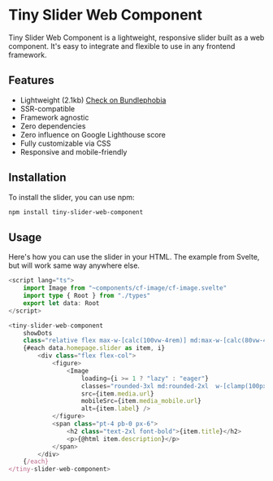 # Tiny Slider Web Component

Tiny Slider Web Component is a lightweight, responsive slider built as a web component. It's easy to integrate and flexible to use in any frontend framework.

## Features

- Lightweight (2.1kb) [Check on Bundlephobia](bundlephobia.com)
- SSR-compatible
- Framework agnostic
- Zero dependencies
- Zero influence on Google Lighthouse score
- Fully customizable via CSS
- Responsive and mobile-friendly

## Installation

To install the slider, you can use npm:

```bash
npm install tiny-slider-web-component
```

## Usage

Here's how you can use the slider in your HTML. The example from Svelte, but will work same way anywhere else.

```ts
<script lang="ts">
	import Image from "~components/cf-image/cf-image.svelte"
	import type { Root } from "./types"
	export let data: Root
</script>

<tiny-slider-web-component
	showDots
	class="relative flex max-w-[calc(100vw-4rem)] md:max-w-[calc(80vw-4rem)] overflow-hidden mx-auto">
	{#each data.homepage.slider as item, i}
		<div class="flex flex-col">
			<figure>
				<Image
					loading={i >= 1 ? "lazy" : "eager"}
					classes="rounded-3xl md:rounded-2xl  w-[clamp(100px,calc(100vw-4rem),768px)] md:w-[clamp(640px,calc(80vw-4rem),1900px)] aspect-[3/5] md:aspect-[1469/837] max-w-[unset] h-auto object-bottom object-cover"
					src={item.media.url}
					mobileSrc={item.media_mobile.url}
					alt={item.label} />
			</figure>
			<span class="pt-4 pb-0 px-6">
				<h2 class="text-2xl font-bold">{item.title}</h2>
				<p>{@html item.description}</p>
			</span>
		</div>
	{/each}
</tiny-slider-web-component>
```
